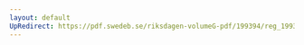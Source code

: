 ```yaml
---
layout: default
UpRedirect: https://pdf.swedeb.se/riksdagen-volumeG-pdf/199394/reg_199394/reg_199394_0342.pdf
---
```

